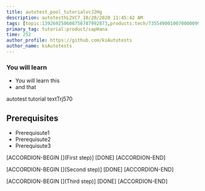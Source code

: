 ```yaml
---
title: autotest_pool_tutorialvcJ2Hg
description: autotesthL2VC7_10/20/2020 11:45:42 AM
tags: [topic:139269250608756787992873,products:tech/73554900100700000996,tutorial:experience/advanced]
primary_tag: tutorial:product/sapHana
time: 252
author_profile: https://github.com/ksAutotests
author_name: ksAutotests
---
```

### You will learn
- You will learn this
- and that

autotest tutorial textTrj570

## Prerequisites
- Prerequisute1
- Prerequisute2
- Prerequisute3

[ACCORDION-BEGIN [](First step)]
[DONE]
[ACCORDION-END]

[ACCORDION-BEGIN [](Second step)]
[DONE]
[ACCORDION-END]

[ACCORDION-BEGIN [](Third step)]
[DONE]
[ACCORDION-END]

